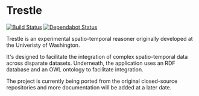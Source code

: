 # Trestle
[![Build Status](https://nickrobison.visualstudio.com/Trestle/_apis/build/status/nickrobison.trestle?branchName=develop)](https://nickrobison.visualstudio.com/Trestle/_build/latest?definitionId=2&branchName=develop)
[![Dependabot Status](https://api.dependabot.com/badges/status?host=github&repo=nickrobison/trestle)](https://dependabot.com)

Trestle is an experimental spatio-temporal reasoner originally developed at the Univeristy of Washington.

It's designed to facilitate the integration of complex spatio-temporal data across disparate datasets. 
Underneath, the application uses an RDF database and an OWL ontology to facilitate integration.

The project is currently being ported from the original closed-source repositories and more documentation will be added at a later date.
